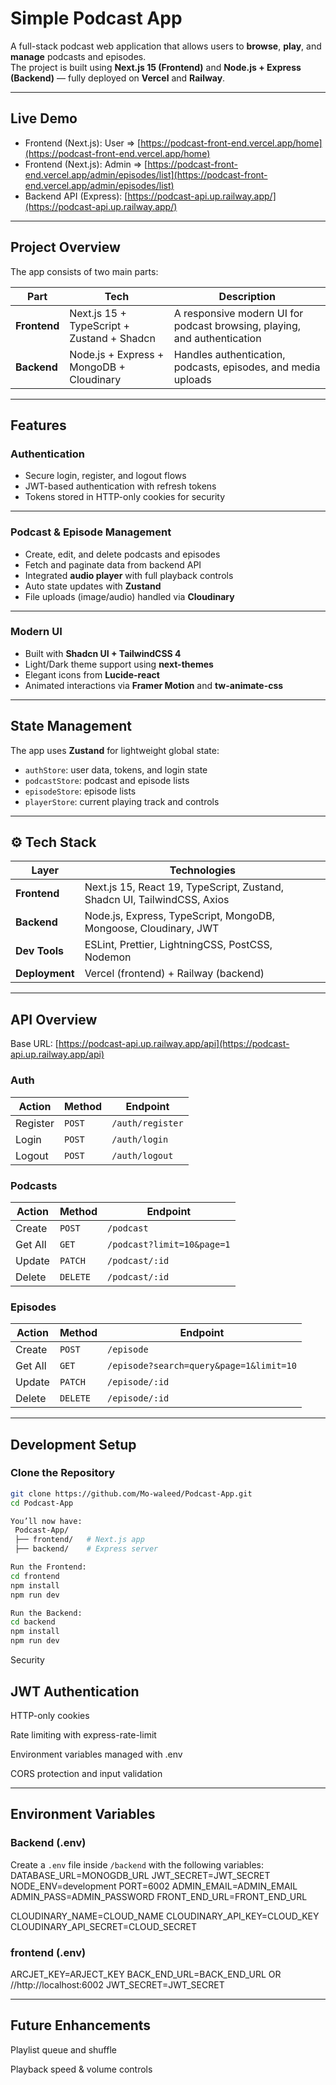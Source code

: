 # Simple Podcast App

A full-stack podcast web application that allows users to **browse**, **play**, and **manage** podcasts and episodes.  
The project is built using **Next.js 15 (Frontend)** and **Node.js + Express (Backend)** — fully deployed on **Vercel** and **Railway**.

---

## Live Demo

-  Frontend (Next.js): User => [https://podcast-front-end.vercel.app/home](https://podcast-front-end.vercel.app/home)  
-  Frontend (Next.js): Admin => [https://podcast-front-end.vercel.app/admin/episodes/list](https://podcast-front-end.vercel.app/admin/episodes/list)  
-  Backend API (Express): [https://podcast-api.up.railway.app/](https://podcast-api.up.railway.app/)

---

## Project Overview

The app consists of two main parts:

| Part | Tech | Description |
|------|------|--------------|
| **Frontend** | Next.js 15 + TypeScript + Zustand + Shadcn | A responsive modern UI for podcast browsing, playing, and authentication |
| **Backend** | Node.js + Express + MongoDB + Cloudinary | Handles authentication, podcasts, episodes, and media uploads |

---

## Features

###  Authentication
- Secure login, register, and logout flows  
- JWT-based authentication with refresh tokens  
- Tokens stored in HTTP-only cookies for security  

---

###  Podcast & Episode Management
- Create, edit, and delete podcasts and episodes  
- Fetch and paginate data from backend API  
- Integrated **audio player** with full playback controls  
- Auto state updates with **Zustand**  
- File uploads (image/audio) handled via **Cloudinary**

---

###  Modern UI
- Built with **Shadcn UI + TailwindCSS 4**  
- Light/Dark theme support using **next-themes**  
- Elegant icons from **Lucide-react**  
- Animated interactions via **Framer Motion** and **tw-animate-css**

---

##  State Management

The app uses **Zustand** for lightweight global state:
- `authStore`: user data, tokens, and login state  
- `podcastStore`: podcast and episode lists  
- `episodeStore`: episode lists  
- `playerStore`: current playing track and controls  

---

## ⚙️ Tech Stack

| Layer | Technologies |
|-------|---------------|
| **Frontend** | Next.js 15, React 19, TypeScript, Zustand, Shadcn UI, TailwindCSS, Axios |
| **Backend** | Node.js, Express, TypeScript, MongoDB, Mongoose, Cloudinary, JWT |
| **Dev Tools** | ESLint, Prettier, LightningCSS, PostCSS, Nodemon |
| **Deployment** | Vercel (frontend) + Railway (backend) |

---

##  API Overview

Base URL: [https://podcast-api.up.railway.app/api](https://podcast-api.up.railway.app/api)

### Auth
| Action | Method | Endpoint |
|--------|---------|----------|
| Register | `POST` | `/auth/register` |
| Login | `POST` | `/auth/login` |
| Logout | `POST` | `/auth/logout` |

### Podcasts
| Action | Method | Endpoint |
|--------|---------|----------|
| Create | `POST` | `/podcast` |
| Get All | `GET` | `/podcast?limit=10&page=1` |
| Update | `PATCH` | `/podcast/:id` |
| Delete | `DELETE` | `/podcast/:id` |

### Episodes
| Action | Method | Endpoint |
|--------|---------|----------|
| Create | `POST` | `/episode` |
| Get All | `GET` | `/episode?search=query&page=1&limit=10` |
| Update | `PATCH` | `/episode/:id` |
| Delete | `DELETE` | `/episode/:id` |

---

##  Development Setup

### Clone the Repository

```bash
git clone https://github.com/Mo-waleed/Podcast-App.git
cd Podcast-App

You’ll now have:
 Podcast-App/
 ├── frontend/   # Next.js app
 ├── backend/    # Express server

Run the Frontend:
cd frontend
npm install
npm run dev

Run the Backend:
cd backend
npm install
npm run dev
```
Security

## JWT Authentication

HTTP-only cookies

Rate limiting with express-rate-limit

Environment variables managed with .env

CORS protection and input validation

---

## Environment Variables

### Backend (.env)

Create a `.env` file inside `/backend` with the following variables:
DATABASE_URL=MONOGDB_URL
JWT_SECRET=JWT_SECRET
NODE_ENV=development
PORT=6002
ADMIN_EMAIL=ADMIN_EMAIL
ADMIN_PASS=ADMIN_PASSWORD
FRONT_END_URL=FRONT_END_URL

CLOUDINARY_NAME=CLOUD_NAME
CLOUDINARY_API_KEY=CLOUD_KEY
CLOUDINARY_API_SECRET=CLOUD_SECRET


### frontend (.env)

ARCJET_KEY=ARJECT_KEY
BACK_END_URL=BACK_END_URL  OR   //http://localhost:6002
JWT_SECRET=JWT_SECRET

---
## Future Enhancements

Playlist queue and shuffle

Playback speed & volume controls

